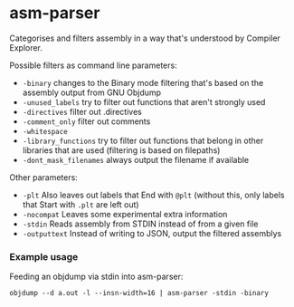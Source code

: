 # asm-parser

Categorises and filters assembly in a way that's understood by Compiler Explorer.

Possible filters as command line parameters:

* `-binary` changes to the Binary mode filtering that's based on the assembly output from GNU Objdump
* `-unused_labels` try to filter out functions that aren't strongly used
* `-directives` filter out .directives
* `-comment_only` filter out comments
* `-whitespace`
* `-library_functions` try to filter out functions that belong in other libraries that are used (filtering is based on filepaths)
* `-dont_mask_filenames` always output the filename if available

Other parameters:

* `-plt` Also leaves out labels that End with `@plt` (without this, only labels that Start with `.plt` are left out)
* `-nocompat` Leaves some experimental extra information
* `-stdin` Reads assembly from STDIN instead of from a given file
* `-outputtext` Instead of writing to JSON, output the filtered assemblys


### Example usage

Feeding an objdump via stdin into asm-parser:

`objdump --d a.out -l --insn-width=16 | asm-parser -stdin -binary`
